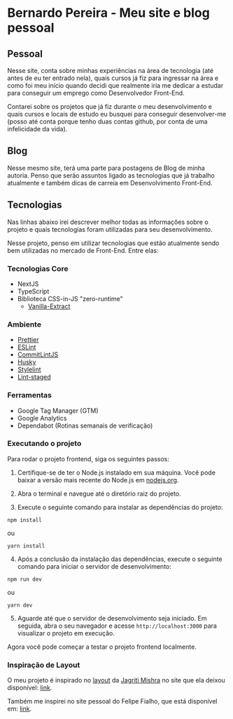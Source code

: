 # Bernardo Pereira - Meu site e blog pessoal

## Pessoal

Nesse site, conta sobre minhas experiências na área de tecnologia (até antes de
eu ter entrado nela), quais cursos já fiz para ingressar na área e como foi meu
início quando decidi que realmente iria me dedicar a estudar para conseguir um
emprego como Desenvolvedor Front-End.

Contarei sobre os projetos que já fiz durante o meu desenvolvimento e quais
cursos e locais de estudo eu busquei para conseguir desenvolver-me (posso até
conta porque tenho duas contas github, por conta de uma infelicidade da vida).

## Blog

Nesse mesmo site, terá uma parte para postagens de Blog de minha autoria. Penso
que serão assuntos ligado as tecnologias que já trabalho atualmente e também
dicas de carreia em Desenvolvimento Front-End.

## Tecnologias

Nas linhas abaixo irei descrever melhor todas as informações sobre o projeto e
quais tecnologias foram utilizadas para seu desenvolvimento.

Nesse projeto, penso em utilizar tecnologias que estão atualmente sendo bem
utilizadas no mercado de Front-End. Entre elas:

### Tecnologias Core

- NextJS
- TypeScript
- Biblioteca CSS-in-JS "zero-runtime"
  - [Vanilla-Extract](https://vanilla-extract.style/)

### Ambiente

- [Prettier](https://prettier.io/)
- [ESLint](https://eslint.org/)
- [CommitLintJS](https://commitlint.js.org/#/)
- [Husky](https://typicode.github.io/husky/#/)
- [Stylelint](https://stylelint.io/)
- [Lint-staged](https://github.com/okonet/lint-staged)

### Ferramentas

- Google Tag Manager (GTM)
- Google Analytics
- Dependabot (Rotinas semanais de verificação)

### Executando o projeto

Para rodar o projeto frontend, siga os seguintes passos:

1. Certifique-se de ter o Node.js instalado em sua máquina. Você pode baixar a
   versão mais recente do Node.js em [nodejs.org](https://nodejs.org/).

2. Abra o terminal e navegue até o diretório raiz do projeto.

3. Execute o seguinte comando para instalar as dependências do projeto:

```
npm install
```

ou

```
yarn install
```

4. Após a conclusão da instalação das dependências, execute o seguinte comando
   para iniciar o servidor de desenvolvimento:

```
npm run dev
```

ou

```
yarn dev
```

5. Aguarde até que o servidor de desenvolvimento seja iniciado. Em seguida, abra
   o seu navegador e acesse `http://localhost:3000` para visualizar o projeto em
   execução.

Agora você pode começar a testar o projeto frontend localmente.

### Inspiração de Layout

O meu projeto é inspirado no [layout](src/docs/layout-jagriti-mishra.png) da
[Jagriti Mishra](https://www.behance.net/jagritimishra2) no site que ela deixou
disponível: [link](https://jagriti-blog.netlify.app/#).

Também me inspirei no site pessoal do Felipe Fialho, que está disponível em:
[link](https://www.felipefialho.com/).
